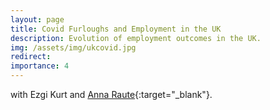 ```yaml
---
layout: page
title: Covid Furloughs and Employment in the UK
description: Evolution of employment outcomes in the UK.
img: /assets/img/ukcovid.jpg
redirect:
importance: 4
---
```


with Ezgi Kurt and [Anna Raute](https://annaraute.wordpress.com/){:target="\_blank"}.
